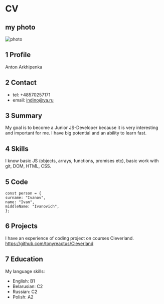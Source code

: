 # CV

## my photo
![photo](/rsschool-cv/img.jpg)

## 1 Profile
Anton Arkhipenka

## 2 Contact
- tel: +48570257171
- email: indino@ya.ru

## 3 Summary
My goal is to become a Junior JS-Developer because it is very interesting and important for me. I have big potential and an ability to learn fast.

## 4 Skills
I know basic JS (objects, arrays, functions, promises etc), basic work with git, DOM, HTML, CSS.

## 5 Code
```
const person = {
surname: "Ivanov",
name: "Ivan",
middleName: "Ivanovich",
};
```

## 6 Projects
I have an experience of coding project on courses Cleverland. https://github.com/tonyreactus/Cleverland

## 7 Education
My language skills:

- English: B1
- Belarusian: C2
- Russian: C2
- Polish: A2